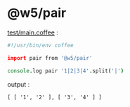[‼️]: ✏️README.mdt

# @w5/pair

[test/main.coffee](./test/main.coffee) :

```coffee
#!/usr/bin/env coffee

import pair from '@w5/pair'

console.log pair '1|2|3|4'.split('|')
```

output :

```
[ [ '1', '2' ], [ '3', '4' ] ]
```
